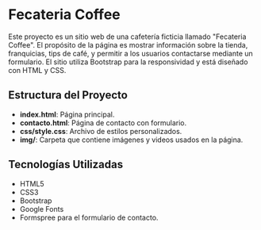 # Fecateria Coffee

Este proyecto es un sitio web de una cafetería ficticia llamado "Fecateria Coffee". El propósito de la página es mostrar información sobre la tienda, franquicias, tips de café, y permitir a los usuarios contactarse mediante un formulario. El sitio utiliza Bootstrap para la responsividad y está diseñado con HTML y CSS.

## Estructura del Proyecto
- **index.html**: Página principal.
- **contacto.html**: Página de contacto con formulario.
- **css/style.css**: Archivo de estilos personalizados.
- **img/**: Carpeta que contiene imágenes y videos usados en la página.

## Tecnologías Utilizadas
- HTML5
- CSS3
- Bootstrap
- Google Fonts
- Formspree para el formulario de contacto.
